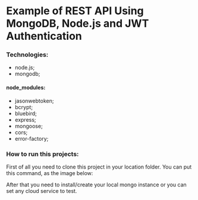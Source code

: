 # Example of REST API Using MongoDB, Node.js and JWT Authentication

### Technologies:
- node.js;
- mongodb;

#### node_modules:
- jasonwebtoken;
- bcrypt;
- bluebird;
- express;
- mongoose;
- cors;
- error-factory;

### How to run this projects:
First of all you need to clone this project in your location folder. You can put this command, as the image below:




After that you need to install/create your local mongo instance or you can set any cloud service to test.
